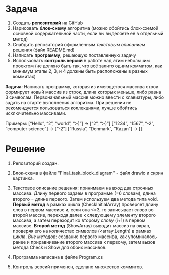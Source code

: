 # Задача

1. Создать **репозиторий** на GitHub
2. Нарисовать **блок-схему** алгоритма (можно обойтись блок-схемой основной содержательной части, если вы выделяете её в отдельный метод)
3. Снабдить репозиторий оформленным *текстовым описанием* решения (файл README.md)
4. Написать **программу**, решающую поставленную задачу
5. Использовать **контроль версий** в работе над этим небольшим проектом (не должно быть так, что всё залито одним коммитом, как минимум этапы 2, 3, и 4 должны быть расположены в разных коммитах)

**Задача**: Написать программу, которая из имеющегося массива строк формирует новый массив из строк, длина которых меньше, либо равна 3 символам. Первоначальный массив можно ввести с клавиатуры, либо задать на старте выполнения алгоритма. При решении не рекомендуется пользоваться коллекциями, лучше обойтись исключительно массивами.

Примеры:
[“Hello”, “2”, “world”, “:-)”] → [“2”, “:-)”]
[“1234”, “1567”, “-2”, “computer science”] → [“-2”]
[“Russia”, “Denmark”, “Kazan”] → []

# Решение
1. Репозиторий создан.
2. Блок-схема в файле "Final_task_block_diagram" - файл drawio и скрин картинка.
3. Текстовое описание решения: принимаем на вход два строчных массива. Длину первого задаем в программе (=6 словам), длина второго = длине первого.
Затем используем два метода типа void. 
**Первый метод** в рамках цикла (CheckInitialArray) проверяет длину слов в первом массиве и, если она <=3, то записывает слово во второй массив, переходя далее к следующему элементу второго массива, а затем переходит ко второму слову (i+1) в первом массиве. **Второй метод** (ShowArray) выводит массив на экран, проверяя его на количество символов (<array.Length) в рамках цикла. 
*Вне методов*: создание первого массива, как упоминалось ранее и приравнивание второго массива к первому, затем вызов метода Check и Show для обоих массивов.

4. Программа написана в файле Program.cs
5. Контроль версий применен, сделано множество коммитов.


